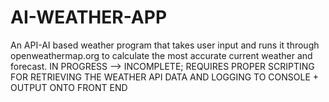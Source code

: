 # AI-WEATHER-APP
An API-AI based weather program that takes user input and runs it through openweathermap.org to calculate the most accurate current weather and forecast. IN PROGRESS --> INCOMPLETE; REQUIRES PROPER SCRIPTING FOR RETRIEVING THE WEATHER API DATA AND LOGGING TO CONSOLE + OUTPUT ONTO FRONT END

